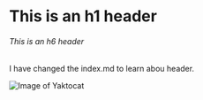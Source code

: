# This is an h1 header
###### This is an h6 header

I have changed the index.md to learn abou header. 

![Image of Yaktocat](https://octodex.github.com/images/yaktocat.png)
